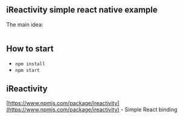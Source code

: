 ## iReactivity simple react native example
The main idea:

```javascript

```

## How to start
- `npm install`
- `npm start`

## iReactivity
[https://www.npmjs.com/package/ireactivity](https://www.npmjs.com/package/ireactivity) - Simple React binding 